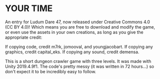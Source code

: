 # YOUR TIME

An entry for Ludum Dare 47, now released under Creative Commons 4.0 (CC BY 4.0)! 
Which means you are free to download and modify the game, or even use the assets in your own creations, as long as you give the appropriate credit:

If copying code, credit m7rk, jomooval, and youngjacobart.
If copying any graphics, credit capital_eks.
If copying any sound, credit demensa.

This is a short dungeon crawler game with three levels. It was made with Unity 2019.4.9f1. The code's pretty messy (it was written in 72 hours...) so don't expect it to be incredibly easy to follow.
